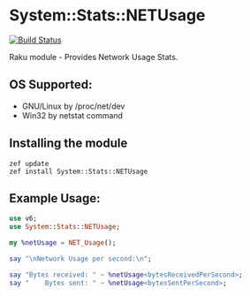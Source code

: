 # System::Stats::NETUsage
[![Build Status](https://travis-ci.com/ramiroencinas/System-Stats-NETUsage.svg?branch=master)](https://travis-ci.com/github/ramiroencinas/System-Stats-NETUsage)

Raku module - Provides Network Usage Stats.

## OS Supported: ##
* GNU/Linux by /proc/net/dev
* Win32 by netstat command

## Installing the module ##

    zef update
    zef install System::Stats::NETUsage

## Example Usage: ##

```raku 
use v6;
use System::Stats::NETUsage;

my %netUsage = NET_Usage();

say "\nNetwork Usage per second:\n";

say "Bytes received: " ~ %netUsage<bytesReceivedPerSecond>;
say "    Bytes sent: " ~ %netUsage<bytesSentPerSecond>;
```